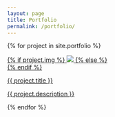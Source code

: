 ```yaml
---
layout: page
title: Portfolio
permalink: /portfolio/
---
```

<div class="grid">

{% for project in site.portfolio %}

<!--
{% if project.redirect %}
<div class="project">
    <div class="thumbnail">
        <a href="{{ project.redirect }}" target="_blank">
        {% if project.img %}
        <img class="thumbnail" src="{{ project.img }}"/>
        {% else %}
        <div class="thumbnail blankbox"></div>
        {% endif %}    
        <span>
            <h1>{{ project.title }}</h1>
            <br/>
            <p>{{ project.description }}</p>
        </span>
        </a>
    </div>
</div>
{% else %}
-->

<div class="grid-item">
    <div class="thumbnail">
        <a href="{{ site.baseurl }}{{ project.url }}">
        {% if project.img %}
        <img class="thumbnail" src="{{ project.img }}"/>
        {% else %}
        <div class="thumbnail blankbox"></div>
        {% endif %}    
        <span>
            <p class="project-title">{{ project.title }}</p>
            <p class="project-desc">{{ project.description }}</p>
        </span>
        </a>
    </div>
</div>

<!--{% endif %}-->

{% endfor %}

</div>